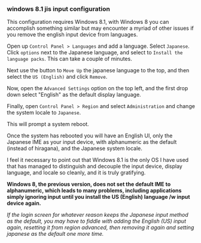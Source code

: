 
### windows 8.1 jis input configuration

This configuration requires Windows 8.1, with Windows 8 you can accomplish something similar but may encounter a myriad of other issues if you remove the english input device from languages.

Open up `Control Panel > Languages` and add a language.  Select `Japanese`.  Click `options` next to the Japanese language, and select to `Install the language packs`.  This can take a couple of minutes.

Next use the button to `Move Up` the japanese language to the top, and then select the `US (English)` and click `Remove`.

Now, open the `Advanced Settings` option on the top left, and the first drop down select "English" as the default display language.

Finally, open `Control Panel > Region` and select `Administration` and change the system locale to `Japanese`.

This will prompt a system reboot.

Once the system has rebooted you will have an English UI, only the Japanese IME as your input device, with alphanumeric as the default (instead of hiragana), and the Japanese system locale.

I feel it necessary to point out that Windows 8.1 is the only OS I have used that has managed to distinguish and decouple the input device, display language, and locale so cleanly, and it is truly gratifying.

**Windows 8, the previous version, does not set the default IME to alphanumeric, which leads to many problems, including applications simply ignoring input until you install the US (English) language /w input device again.**

_If the login screen for whatever reason keeps the Japanese input method as the default, you may have to fiddle with adding the English (US) input again, resetting it from region advanced, then removing it again and setting japanese as the default one more time._

